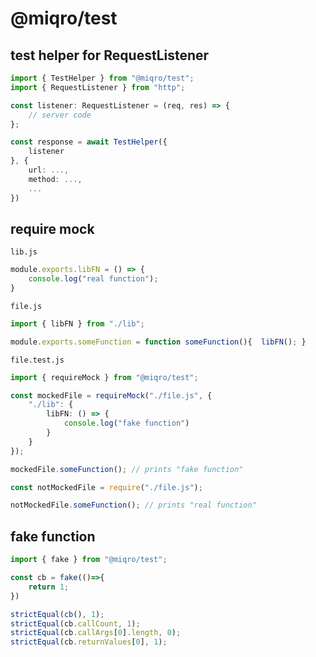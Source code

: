 # @miqro/test

## test helper for RequestListener

```typescript
import { TestHelper } from "@miqro/test";
import { RequestListener } from "http";

const listener: RequestListener = (req, res) => {
	// server code
};

const response = await TestHelper({
	listener
}, {
	url: ...,
	method: ...,
	...
})
```

## require mock

```lib.js```

```typescript
module.exports.libFN = () => {
	console.log("real function");
}
```

```file.js```

```typescript
import { libFN } from "./lib";

module.exports.someFunction = function someFunction(){  libFN(); }
```

```file.test.js```

```typescript
import { requireMock } from "@miqro/test";

const mockedFile = requireMock("./file.js", {
	"./lib": {
		libFN: () => {
			console.log("fake function")
		}
	}
});

mockedFile.someFunction(); // prints "fake function"

const notMockedFile = require("./file.js");

notMockedFile.someFunction(); // prints "real function"
```


## fake function

```typescript
import { fake } from "@miqro/test";

const cb = fake(()=>{
	return 1;
})

strictEqual(cb(), 1);
strictEqual(cb.callCount, 1);
strictEqual(cb.callArgs[0].length, 0);
strictEqual(cb.returnValues[0], 1);

```

